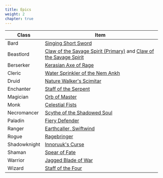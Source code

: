 ```yaml
---
title: Epics
weight: 2
chapter: true
---
```


Class|Item
---|---
Bard|[Singing Short Sword](https://everquest.allakhazam.com/db/quest.html?quest=756)
Beastlord|[Claw of the Savage Spirit (Primary)](https://everquest.allakhazam.com/db/quest.html?quest=1611) and [Claw of the Savage Spirit](https://everquest.allakhazam.com/db/quest.html?quest=1611)
Berserker|[Kerasian Axe of Rage](https://everquest.allakhazam.com/db/quest.html?quest=2798)
Cleric|[Water Sprinkler of the Nem Ankh](https://everquest.allakhazam.com/db/quest.html?quest=757)
Druid|[Nature Walker's Scimitar](https://everquest.allakhazam.com/db/quest.html?quest=758)
Enchanter|[Staff of the Serpent](https://everquest.allakhazam.com/db/quest.html?quest=781)
Magician|[Orb of Master](https://everquest.allakhazam.com/db/quest.html?quest=760)
Monk|[Celestial Fists]()
Necromancer|[Scythe of the Shadowed Soul](https://everquest.allakhazam.com/db/quest.html?quest=761)
Paladin|[Fiery Defender](https://everquest.allakhazam.com/db/quest.html?quest=762)
Ranger|[Earthcaller, Swiftwind](https://everquest.allakhazam.com/db/quest.html?quest=763)
Rogue|[Ragebringer](https://everquest.allakhazam.com/db/quest.html?quest=764)
Shadowknight|[Innoruuk's Curse](https://everquest.allakhazam.com/db/quest.html?quest=765)
Shaman|[Spear of Fate](https://everquest.allakhazam.com/db/quest.html?quest=766)
Warrior|[Jagged Blade of War](https://everquest.allakhazam.com/db/quest.html?quest=767)
Wizard|[Staff of the Four](https://everquest.allakhazam.com/db/quest.html?quest=768)